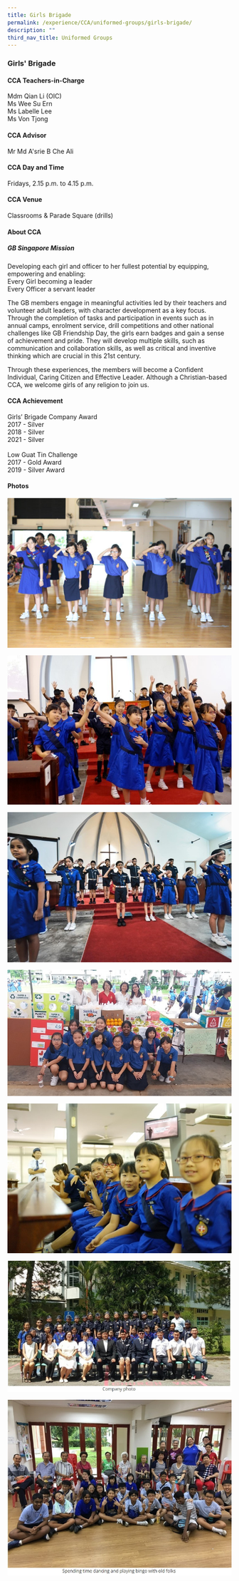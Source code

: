 ```yaml
---
title: Girls Brigade
permalink: /experience/CCA/uniformed-groups/girls-brigade/
description: ""
third_nav_title: Uniformed Groups
---
```

### **Girls' Brigade**

#### **CCA Teachers-in-Charge**
Mdm Qian Li (OIC)  <br>
Ms Wee Su Ern  <br>
Ms Labelle Lee <br>
Ms Von Tjong

#### **CCA Advisor**
Mr Md A'srie B Che Ali

#### **CCA Day and Time**
Fridays, 2.15 p.m. to 4.15 p.m.

#### **CCA Venue**
Classrooms & Parade Square (drills)

#### **About CCA**
##### **GB Singapore Mission**
Developing each girl and officer to her fullest potential by equipping, empowering and enabling:<br>
Every Girl becoming a leader<br>
Every Officer a servant leader

The GB members engage in meaningful activities led by their teachers and volunteer adult leaders, with character development as a key focus. Through the completion of tasks and participation in events such as in annual camps, enrolment service, drill competitions and other national challenges like GB Friendship Day, the girls earn badges and gain a sense of achievement and pride. They will develop multiple skills, such as communication and collaboration skills, as well as critical and inventive thinking which are crucial in this 21st century.

Through these experiences, the members will become a Confident Individual, Caring Citizen and Effective Leader. Although a Christian-based CCA, we welcome girls of any religion to join us.

#### **CCA Achievement**
Girls’ Brigade Company Award<br>
2017 - Silver <br>
2018 - Silver <br>
2021 - Silver <br><br>
Low Guat Tin Challenge<br>
2017 - Gold Award <br>
2019 - Silver Award<br>
#### **Photos**

![](/images/gb%201.jpg)

![](/images/gb%202.jpg)

![](/images/gb%203.jpg)

![](/images/gb%204.jpg)

![](/images/gb%205.jpg)

![](/images/gb%206.jpg)

![](/images/gb%207.jpg)